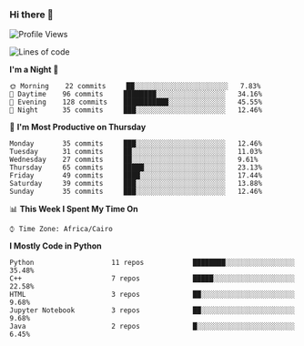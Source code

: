 ### Hi there 👋

<!--
**AMR-KELEG/AMR-KELEG** is a ✨ _special_ ✨ repository because its `README.md` (this file) appears on your GitHub profile.

Here are some ideas to get you started:

- 🔭 I’m currently working on ...
- 🌱 I’m currently learning ...
- 👯 I’m looking to collaborate on ...
- 🤔 I’m looking for help with ...
- 💬 Ask me about ...
- 📫 How to reach me: ...
- 😄 Pronouns: ...
- ⚡ Fun fact: ...
-->

<!--START_SECTION:waka-->
![Profile Views](http://img.shields.io/badge/Profile%20Views-2-blue)

![Lines of code](https://img.shields.io/badge/From%20Hello%20World%20I%27ve%20Written-2.6%20million%20lines%20of%20code-blue)

**I'm a Night 🦉** 

```text
🌞 Morning    22 commits     ██░░░░░░░░░░░░░░░░░░░░░░░   7.83% 
🌆 Daytime    96 commits     ████████░░░░░░░░░░░░░░░░░   34.16% 
🌃 Evening    128 commits    ███████████░░░░░░░░░░░░░░   45.55% 
🌙 Night      35 commits     ███░░░░░░░░░░░░░░░░░░░░░░   12.46%

```
📅 **I'm Most Productive on Thursday** 

```text
Monday       35 commits     ███░░░░░░░░░░░░░░░░░░░░░░   12.46% 
Tuesday      31 commits     ██░░░░░░░░░░░░░░░░░░░░░░░   11.03% 
Wednesday    27 commits     ██░░░░░░░░░░░░░░░░░░░░░░░   9.61% 
Thursday     65 commits     █████░░░░░░░░░░░░░░░░░░░░   23.13% 
Friday       49 commits     ████░░░░░░░░░░░░░░░░░░░░░   17.44% 
Saturday     39 commits     ███░░░░░░░░░░░░░░░░░░░░░░   13.88% 
Sunday       35 commits     ███░░░░░░░░░░░░░░░░░░░░░░   12.46%

```


📊 **This Week I Spent My Time On** 

```text
⌚︎ Time Zone: Africa/Cairo

```

**I Mostly Code in Python** 

```text
Python                   11 repos            ████████░░░░░░░░░░░░░░░░░   35.48% 
C++                      7 repos             █████░░░░░░░░░░░░░░░░░░░░   22.58% 
HTML                     3 repos             ██░░░░░░░░░░░░░░░░░░░░░░░   9.68% 
Jupyter Notebook         3 repos             ██░░░░░░░░░░░░░░░░░░░░░░░   9.68% 
Java                     2 repos             █░░░░░░░░░░░░░░░░░░░░░░░░   6.45%

```



<!--END_SECTION:waka-->
